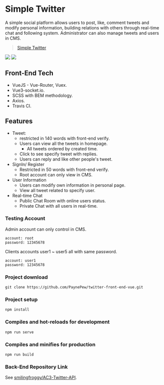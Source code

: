 # Simple Twitter
A simple social platform allows users to post, like, comment tweets and modify personal information, building relations with others through real-time chat and following system.  Administrator can also manage tweets and users in CMS.
> [Simple Twitter](https://paynepew.github.io/twitter-front-end-vue/)

![](https://github.com/PaynePew/twitter-front-end-vue/blob/master/public/Home.jpg)
![](https://github.com/PaynePew/twitter-front-end-vue/blob/master/public/root.jpg)

## Front-End Tech 
- VueJS - Vue-Router, Vuex.
- Vue3-socket.io.
- SCSS with BEM methodology.
- Axios.
- Travis CI.
## Features
- Tweet:
  - restricted in 140 words with front-end verify.
  - Users can view all the tweets in homepage.
    - All tweets ordered by created time.
  - Click to see specify tweet with replies.
  - Users can reply and like other people's tweet.
- SignIn/ Register
  - Restricted in 50 words with front-end verify.
  - Root account can only view in CMS.
- User Information
  - Users can modify own information in personal page.
  - View all tweet related to specify user.
- Real-time Chat
  - Public Chat Room with online users status.
  - Private Chat with all users in real-time.
### Testing Account
Admin account can only control in CMS. 
```
account: root
password: 12345678
```
Clients accounts user1 ~ user5 all with same password.
```
account: user1 
password: 12345678
```
### Project download
`
git clone https://github.com/PaynePew/twitter-front-end-vue.git
`

### Project setup
`
npm install
`

### Compiles and hot-reloads for development
`
npm run serve
`

### Compiles and minifies for production
`
npm run build
`

### Back-End Repository Link
See [smilingfroggy/AC3-Twitter-API](https://github.com/smilingfroggy/AC3-Twitter-API).
